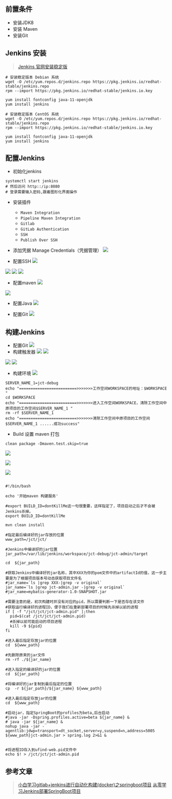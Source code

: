 ## 前置条件

* 安装JDK8
* 安装 Maven
* 安装Git

## Jenkins 安装
>  [Jenkins 官网安装稳定版](https://www.jenkins.io/download/)
```shell 
# 安装稳定版本 Debian 系统
wget -O /etc/yum.repos.d/jenkins.repo https://pkg.jenkins.io/redhat-stable/jenkins.repo
rpm --import https://pkg.jenkins.io/redhat-stable/jenkins.io.key

yum install fontconfig java-11-openjdk
yum install jenkins
```

```shell
# 安装稳定版本 CentOS 系统
wget -O /etc/yum.repos.d/jenkins.repo https://pkg.jenkins.io/redhat-stable/jenkins.repo
rpm --import https://pkg.jenkins.io/redhat-stable/jenkins.io.key

yum install fontconfig java-11-openjdk
yum install jenkins
```

## 配置Jenkins

* 初始化jenkins
```shell
systemctl start jenkins
# 然后访问 http::/ip:8080
# 登录需要输入密码,跟着图形化界面操作
```
* 安装插件
	* `Maven Integration`
	* `Pipeline Maven Integration`
	* `Gitlab`
	* `GitLab Authentication`
	* `SSH`
	* `Publish Over SSH`
* 添加凭据 Manage Credentials（凭据管理）
![](http://img.zfqit.top/img/202206031439783.png)

* 配置SSH
![](http://img.zfqit.top/img/202206031436050.png)

![](http://img.zfqit.top/img/202206031437730.png)
![](http://img.zfqit.top/img/202206031437475.png)
![](http://img.zfqit.top/img/202206031438842.png)
* 配置maven
![](http://img.zfqit.top/img/202206031442095.png)

![](http://img.zfqit.top/img/202206031442133.png)

* 配置Java
![](http://img.zfqit.top/img/202206031443762.png)

* 配置Git
![](http://img.zfqit.top/img/202206031443151.png)

## 构建Jenkins
* 配置Git
![](http://img.zfqit.top/img/202206031448432.png)
* 构建触发器
![](http://img.zfqit.top/img/202206031449111.png)
![](http://img.zfqit.top/img/202206031449682.png)

![](http://img.zfqit.top/img/202206031450213.png)
![](http://img.zfqit.top/img/202206031451151.png)

* 构建环境
![](http://img.zfqit.top/img/202206031452020.png)

```shell
SERVER_NAME_1=jct-debug
echo "=========================>>>>>>>工作空间WORKSPACE的地址：$WORKSPACE "
cd $WORKSPACE
echo "=========================>>>>>>>进入工作空间WORKSPACE，清除工作空间中原项目的工作空间$SERVER_NAME_1 "
rm -rf $SERVER_NAME_1
echo "=========================>>>>>>>清除工作空间中原项目的工作空间$SERVER_NAME_1 ......成功success"
```
* Build
设置 maven 打包
```shell
clean package -Dmaven.test.skip=true
```
![](http://img.zfqit.top/img/202206031453340.png)

![](http://img.zfqit.top/img/202206031455312.png)

![](http://img.zfqit.top/img/202206031455475.png)

```shell

#!/bin/bash 

echo '开始maven 构建服务'

#export BUILD_ID=dontKillMe这一句很重要，这样指定了，项目启动之后才不会被Jenkins杀掉。
export BUILD_ID=dontKillMe

mvn clean install

#指定最后编译好的jar存放的位置
www_path=/jct/jct/

#Jenkins中编译好的jar位置
jar_path=/var/lib/jenkins/workspace/jct-debug/jct-admin/target

cd  ${jar_path}

#获取Jenkins中编译好的jar名称，其中XXX为你的pom文件中的artifactId的值，这一步主要是为了根据项目版本号动态获取项目文件名
#jar_name=`ls |grep XXX-|grep -v original`
jar_name=`ls |grep jct-admin.jar -|grep -v original`
#jar_name=mybatis-generator-1.0-SNAPSHOT.jar

#需要注意的是，初次构建时并没有对应的pid，所以需要判断一下是否存在该文件
#获取运行编译好的进程ID，便于我们在重新部署项目的时候先杀掉以前的进程
if [ -f "/jct/jct/jct-admin.pid" ];then
  pid=$(cat /jct/jct/jct-admin.pid)
  #杀掉以前可能启动的项目进程
  kill -9 ${pid}
fi

#进入最后指定存放jar的位置
cd  ${www_path}

#先删除原来的jar文件
rm -rf ./${jar_name}

#进入指定的编译好的jar的位置
cd  ${jar_path}

#将编译好的jar复制到最后指定的位置
cp  -r ${jar_path}/${jar_name} ${www_path}

#进入最后指定存放jar的位置
cd  ${www_path}

#启动jar，指定SpringBoot的profiles为beta,后台启动
#java -jar -Dspring.profiles.active=beta ${jar_name} &
# java -jar ${jar_name} &
nohup java -jar -agentlib:jdwp=transport=dt_socket,server=y,suspend=n,address=5005  ${www_path}jct-admin.jar > spring.log 2>&1 &


#将进程ID存入到ufind-web.pid文件中
echo $! > /jct/jct/jct-admin.pid
```

## 参考文章
> [小白学习gitlab+jenkins进行自动化构建(docker)之springboot项目](https://juejin.cn/post/7073478980099112996#heading-11)
> [从零学习Jenkins部署SpringBoot项目](https://juejin.cn/post/7012971055182512135#heading-13)

